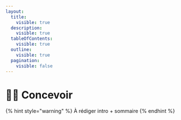 ```yaml
---
layout:
  title:
    visible: true
  description:
    visible: true
  tableOfContents:
    visible: true
  outline:
    visible: true
  pagination:
    visible: false
---
```


# 👩‍🎨 Concevoir

{% hint style="warning" %}
À rédiger intro + sommaire
{% endhint %}


